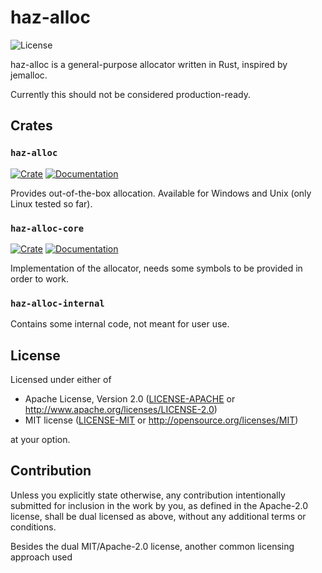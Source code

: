 # haz-alloc

![License](https://shields.io/crates/l/haz-alloc)

haz-alloc is a general-purpose allocator written in Rust, inspired by jemalloc.

Currently this should not be considered production-ready.

## Crates

### `haz-alloc`

[![Crate](https://shields.io/crates/v/haz-alloc)](https://crates.io/crates/haz-alloc)
[![Documentation](https://shields.io/docsrs/haz-alloc)](https://docs.rs/haz-alloc)

Provides out-of-the-box allocation. Available for Windows and Unix (only Linux tested so far).

### `haz-alloc-core`

[![Crate](https://shields.io/crates/v/haz-alloc-core)](https://crates.io/crates/haz-alloc-core)
[![Documentation](https://shields.io/docsrs/haz-alloc-core)](https://docs.rs/haz-alloc-core)

Implementation of the allocator, needs some symbols to be provided in order to
work.

### `haz-alloc-internal`

Contains some internal code, not meant for user use.

## License

Licensed under either of

 * Apache License, Version 2.0
   ([LICENSE-APACHE](LICENSE-APACHE) or http://www.apache.org/licenses/LICENSE-2.0)
 * MIT license
   ([LICENSE-MIT](LICENSE-MIT) or http://opensource.org/licenses/MIT)

at your option.

## Contribution

Unless you explicitly state otherwise, any contribution intentionally submitted
for inclusion in the work by you, as defined in the Apache-2.0 license, shall be
dual licensed as above, without any additional terms or conditions.

Besides the dual MIT/Apache-2.0 license, another common licensing approach used

